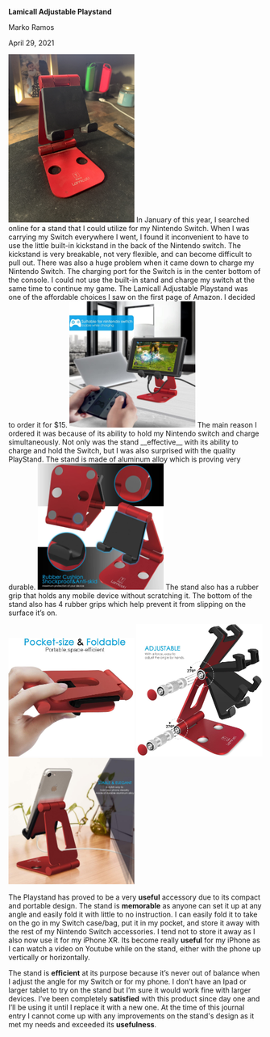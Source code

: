 __Lamicall Adjustable Playstand__

Marko Ramos

April 29, 2021


<img src="Stand.JPG" width=250>
In January of this year, I searched online for a stand that I could utilize for my Nintendo Switch. When I was carrying my Switch everywhere I went, I found it inconvenient to have to use the little built-in kickstand in the back of the Nintendo switch. The kickstand is very breakable, not very flexible, and can become difficult to pull out. There was also a huge problem when it came down to charge my Nintendo Switch. The charging port for the Switch is in the center bottom of the console. I could not use the built-in stand and charge my switch at the same time to continue my game. The Lamicall Adjustable Playstand was one of the affordable choices I saw on the first page of Amazon. I decided to order it for $15. 

<img src="TStandSwitch.jpg" width=250>
The main reason I ordered it was because of its ability to hold my Nintendo switch and charge simultaneously. Not only was the stand __effective__ with its ability to charge and hold the Switch, but I was also surprised with the quality PlayStand. The stand is made of aluminum alloy which is proving very durable. 

<img src="TStandGrip.jpg" width=250>
The stand also has a rubber grip that holds any mobile device without scratching it. The bottom of the stand also has 4 rubber grips which help prevent it from slipping on the surface it’s on.  

<img src="TStandFolded.jpg" width=250> <img src="TstandAdjustable.jpg" width=250> <img src="TStandIphone.jpg" width=250>

The Playstand has proved to be a very __useful__ accessory due to its compact and portable design. The stand is __memorable__ as anyone can set it up at any angle and easily fold it with little to no instruction. I can easily fold it to take on the go in my Switch case/bag, put it in my pocket, and store it away with the rest of my Nintendo Switch accessories. I tend not to store it away as I also now use it for my iPhone XR. Its become really __useful__ for my iPhone as I can watch a video on Youtube while on the stand, either with the phone up vertically or horizontally.  


The stand is __efficient__ at its purpose because it’s never out of balance when I adjust the angle for my Switch or for my phone. I don’t have an Ipad or larger tablet to try on the stand but I’m sure it would work fine with larger devices. I’ve been completely __satisfied__ with this product since day one and I’ll be using it until I replace it with a new one. At the time of this journal entry I cannot come up with any improvements on the stand's design as it met my needs and exceeded its __usefulness__. 
